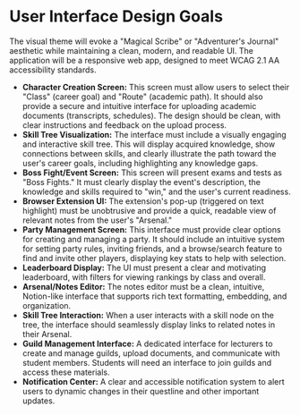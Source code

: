 # **User Interface Design Goals**

The visual theme will evoke a "Magical Scribe" or "Adventurer's Journal" aesthetic while maintaining a clean, modern, and readable UI. The application will be a responsive web app, designed to meet WCAG 2.1 AA accessibility standards.

- **Character Creation Screen:** This screen must allow users to select their "Class" (career goal) and "Route" (academic path). It should also provide a secure and intuitive interface for uploading academic documents (transcripts, schedules). The design should be clean, with clear instructions and feedback on the upload process.
- **Skill Tree Visualization:** The interface must include a visually engaging and interactive skill tree. This will display acquired knowledge, show connections between skills, and clearly illustrate the path toward the user's career goals, including highlighting any knowledge gaps.
- **Boss Fight/Event Screen:** This screen will present exams and tests as "Boss Fights." It must clearly display the event's description, the knowledge and skills required to "win," and the user's current readiness.
- **Browser Extension UI:** The extension's pop-up (triggered on text highlight) must be unobtrusive and provide a quick, readable view of relevant notes from the user's "Arsenal."
- **Party Management Screen:** This interface must provide clear options for creating and managing a party. It should include an intuitive system for setting party rules, inviting friends, and a browse/search feature to find and invite other players, displaying key stats to help with selection.
- **Leaderboard Display:** The UI must present a clear and motivating leaderboard, with filters for viewing rankings by class and overall.
- **Arsenal/Notes Editor:** The notes editor must be a clean, intuitive, Notion-like interface that supports rich text formatting, embedding, and organization.
- **Skill Tree Interaction:** When a user interacts with a skill node on the tree, the interface should seamlessly display links to related notes in their Arsenal.
- **Guild Management Interface:** A dedicated interface for lecturers to create and manage guilds, upload documents, and communicate with student members. Students will need an interface to join guilds and access these materials.
- **Notification Center:** A clear and accessible notification system to alert users to dynamic changes in their questline and other important updates.
